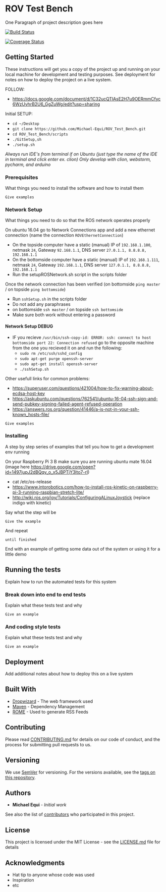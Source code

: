 # ROV Test Bench

One Paragraph of project description goes here

[![Build Status](https://travis-ci.com/Michael-Equi/ROV_Test_Bench.svg?branch=master)](https://travis-ci.com/Michael-Equi/ROV_Test_Bench)

[![Coverage Status](https://coveralls.io/repos/github/Michael-Equi/ROV_Test_Bench/badge.svg?branch=master)](https://coveralls.io/github/Michael-Equi/ROV_Test_Bench?branch=master)

## Getting Started

These instructions will get you a copy of the project up and running on your local machine for development and testing purposes. See deployment for notes on how to deploy the project on a live system.

FOLLOW:
*  https://docs.google.com/document/d/1C32ucQTIAsE2H7u9OERmmCfyc6WzUvhrB2U6_GgZuWg/edit?usp=sharing

Initial SETUP:
* `cd ~/Desktop`
* `git clone https://github.com/Michael-Equi/ROV_Test_Bench.git`
* `cd ROV_Test_Bench/scripts`
* `./GitSetup,sh`
* `./setup.sh`
    
*Always run IDE's from terminal if on Ubuntu (just type the name of the IDE in terminal and click enter ex. clion)
Only develop with clion, webstorm, pycharm, and arduino*

### Prerequisites

What things you need to install the software and how to install them

```
Give examples
```
### Network Setup

What things you need to do so that the ROS network operates properly 

On ubuntu 16.04 go to Network Connections app and add a new ethernet connection (name the connection `ROVEthernetConnection`)
* On the topside computer have a static (manual) IP of `192.168.1.100`, netmask `24`, Gateway `92.168.1.1`, DNS server `27.0.1.1, 8.8.8.8, 192.168.1.1`
* On the bottomside computer have a static (manual) IP of `192.168.1.111`, netmask `24`, Gateway `192.168.1.1`, DNS server `127.0.1.1, 8.8.8.8, 192.168.1.1`
* Run the setupROSNetwork.sh script in the scripts folder

Once the network connection has been verified (on bottomside `ping master` / on topside `ping bottomside`)
* Run `sshSetup.sh` in the scripts folder
* Do not add any paraphrases 
* on bottomside `ssh master` / on topside `ssh bottomside`
* Make sure both work without entering a password 

#### Network Setup DEBUG
* IF you recieve `/usr/bin/ssh-copy-id: ERROR: ssh: connect to host bottomside port 22: Connection refused` go to the opposite machine from the one you recieved it on and run the following:
    * `sudo rm /etc/ssh/sshd_config`
    * `sudo apt-get purge openssh-server`
    * `sudo apt-get install openssh-server`
    * `./sshSetup.sh`
    
Other usefull links for common problems:
* https://superuser.com/questions/421004/how-to-fix-warning-about-ecdsa-host-key
* https://askubuntu.com/questions/762541/ubuntu-16-04-ssh-sign-and-send-pubkey-signing-failed-agent-refused-operation
* https://answers.ros.org/question/41446/a-is-not-in-your-ssh-known_hosts-file/

```
Give examples
```

### Installing

A step by step series of examples that tell you how to get a development env running

On your Raspberry Pi 3 B make sure you are running ubuntu mate 16.04 (image here https://drive.google.com/open?id=1497jupJ2dBQqy_o_x5JBPTjY3lto7-rI)
* cat /etc/os-release
* https://www.intorobotics.com/how-to-install-ros-kinetic-on-raspberry-pi-3-running-raspbian-stretch-lite/
* http://wiki.ros.org/joy/Tutorials/ConfiguringALinuxJoystick (replace indigo with kinetic)

Say what the step will be

```
Give the example
```

And repeat

```
until finished
```

End with an example of getting some data out of the system or using it for a little demo

## Running the tests

Explain how to run the automated tests for this system

### Break down into end to end tests

Explain what these tests test and why

```
Give an example
```

### And coding style tests

Explain what these tests test and why

```
Give an example
```

## Deployment

Add additional notes about how to deploy this on a live system

## Built With

* [Dropwizard](http://www.dropwizard.io/1.0.2/docs/) - The web framework used
* [Maven](https://maven.apache.org/) - Dependency Management
* [ROME](https://rometools.github.io/rome/) - Used to generate RSS Feeds

## Contributing

Please read [CONTRIBUTING.md](https://github.com/Michael-Equi/ROV_Test_Bench/blob/development/CONTRIBUTING.md) for details on our code of conduct, and the process for submitting pull requests to us.

## Versioning

We use [SemVer](http://semver.org/) for versioning. For the versions available, see the [tags on this repository](https://github.com/your/project/tags). 

## Authors

* **Michael Equi** - *Initial work*

See also the list of [contributors](https://github.com/your/project/contributors) who participated in this project.

## License

This project is licensed under the MIT License - see the [LICENSE.md](LICENSE.md) file for details

## Acknowledgments

* Hat tip to anyone whose code was used
* Inspiration
* etc
